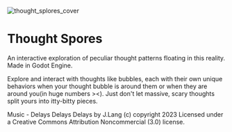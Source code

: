 ![thought_splores_cover](https://github.com/user-attachments/assets/0cf3a476-f951-4a24-84f7-d06ccd820dcc)

# Thought Spores
 An interactive exploration of peculiar thought patterns floating in this reality.
 Made in Godot Engine.

Explore and interact with thoughts like bubbles, each with their own unique behaviors when your thought bubble is around them or when they are around you(in huge numbers ><). 
Just don't let massive, scary thoughts split yours into itty-bitty pieces.

Music - Delays Delays Delays by J.Lang (c) copyright 2023 Licensed under a Creative Commons Attribution Noncommercial  (3.0) license.
